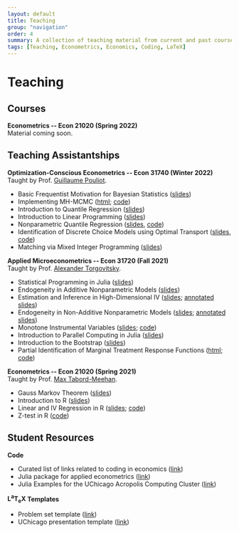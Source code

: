 ```yaml
---
layout: default
title: Teaching
group: "navigation"
order: 4
summary: A collection of teaching material from current and past courses.
tags: [Teaching, Econometrics, Economics, Coding, LaTeX]
---
```


# Teaching

## Courses

**Econometrics -- Econ 21020 (Spring 2022)**  
Material coming soon.

## Teaching Assistantships

**Optimization-Conscious Econometrics -- Econ 31740 (Winter 2022)**   
Taught by Prof. [Guillaume Pouliot](https://sites.google.com/site/guillaumeallairepouliot/). 
- Basic Frequentist Motivation for Bayesian Statistics ([slides](assets/teaching/Winter2022-Econ-31740/Econ_31740_discussion_1.pdf))
- Implementing MH-MCMC ([html](/assets/teaching/Winter2022-Econ-31740/Econ_31740_discussion_2.html); [code](/assets/teaching/Winter2022-Econ-31740/Econ_31740_discussion_2.ipynb))
- Introduction to Quantile Regression ([slides](assets/teaching/Winter2022-Econ-31740/Econ_31740_discussion_3.pdf))
- Introduction to Linear Programming ([slides](assets/teaching/Winter2022-Econ-31740/Econ_31740_discussion_4.pdf))
- Nonparametric Quantile Regression ([slides](assets/teaching/Winter2022-Econ-31740/Econ_31740_discussion_5.pdf), [code](assets/teaching/Winter2022-Econ-31740/example_npqr.ipynb))
- Identification of Discrete Choice Models using Optimal Transport ([slides](assets/teaching/Winter2022-Econ-31740/Econ_31740_discussion_6.pdf), [code](assets/teaching/Winter2022-Econ-31740/example_mta.ipynb))
- Matching via Mixed Integer Programming ([slides](assets/teaching/Winter2022-Econ-31740/Econ_31740_discussion_7.pdf))

**Applied Microeconometrics -- Econ 31720 (Fall 2021)**  
Taught by Prof. [Alexander Torgovitsky](https://a-torgovitsky.github.io/).
- Statistical Programming in Julia ([slides](/assets/teaching/Fall2021-Econ-31720/Econ_31720_discussion_1.pdf))
- Endogeneity in Additive Nonparametric Models ([slides](/assets/teaching/Fall2021-Econ-31720/Econ_31720_discussion_2.pdf))
- Estimation and Inference in High-Dimensional IV ([slides](/assets/teaching/Fall2021-Econ-31720/Econ_31720_discussion_3.pdf); [annotated slides](/assets/teaching/Fall2021-Econ-31720/Econ_31720_discussion_3_annotated.pdf))
- Endogeneity in Non-Additive Nonparametric Models ([slides](/assets/teaching/Fall2021-Econ-31720/Econ_31720_discussion_4.pdf); [annotated slides](/assets/teaching/Fall2021-Econ-31720/Econ_31720_discussion_4_annotated.pdf))
- Monotone Instrumental Variables ([slides](/assets/teaching/Fall2021-Econ-31720/Econ_31720_discussion_5.pdf); [code](/assets/teaching/Fall2021-Econ-31720/Econ_31720_discussion_5.ipynb))
- Introduction to Parallel Computing in Julia ([slides](/assets/teaching/Fall2021-Econ-31720/Econ_31720_discussion_6.pdf))
- Introduction to the Bootstrap ([slides](/assets/teaching/Fall2021-Econ-31720/Econ_31720_discussion_7.pdf))
- Partial Identification of Marginal Treatment Response Functions ([html](/assets/teaching/Fall2021-Econ-31720/Econ_31720_discussion_8.html); [code](/assets/teaching/Fall2021-Econ-31720/Econ_31720_discussion_8.ipynb))

**Econometrics -- Econ 21020 (Spring 2021)**  
Taught by Prof. [Max Tabord-Meehan](https://sites.google.com/site/mtabordmeehan).
- Gauss Markov Theorem ([slides](/assets/teaching/Spring2020-Econ-21020/Econ21020_GMT.pdf))
- Introduction to R ([slides](/assets/teaching/Spring2020-Econ-21020/assets/teaching/Spring2020-Econ-21020/Econ21020_Intro_to_R.pdf))
- Linear and IV Regression in R ([slides](/assets/teaching/Spring2020-Econ-21020/Econ21020_Regression_in_R.pdf); [code](/assets/teaching/Spring2020-Econ-21020/linear_regression.R))
- Z-test in R ([code](/assets/teaching/Spring2020-Econ-21020/z-test.R))

## Student Resources

**Code**
- Curated list of links related to coding in economics ([link](https://github.com/code-econ/awesome-econ))
- Julia package for applied econometrics ([link](https://github.com/thomaswiemann/MyMethods.jl))
- Julia Examples for the UChicago Acropolis Computing Cluster ([link](assets/teaching/Fall2021-Econ-31720/AcropolisExamples_Julia.zip))

**<span class="latex">L<sup>a</sup>T<sub>e</sub>X</span> Templates**
- Problem set template ([link](/assets/teaching/other/pset_template.zip))
- UChicago presentation template ([link](/assets/teaching/other/uchicago_beamer_template.zip))

